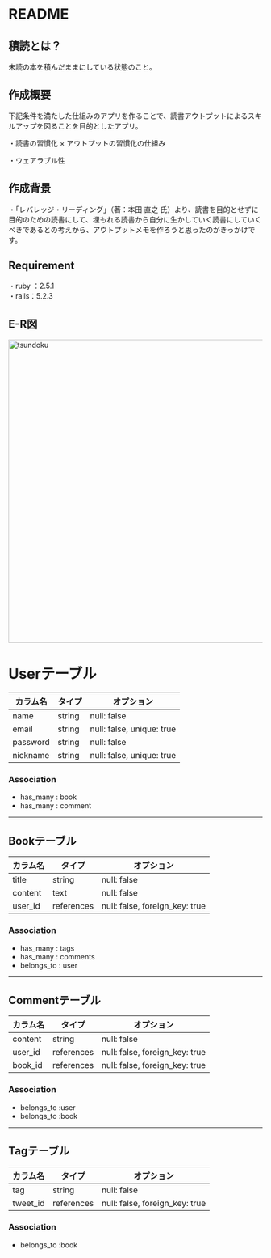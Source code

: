 # README

## 積読とは？
未読の本を積んだままにしている状態のこと。

## 作成概要
<p>下記条件を満たした仕組みのアプリを作ることで、読書アウトプットによるスキルアップを図ることを目的としたアプリ。</p>
<p>・読書の習慣化 × アウトプットの習慣化の仕組み</p>
<p>・ウェアラブル性</p>

## 作成背景
・「レバレッジ・リーディング」（著：本田 直之 氏）より、読書を目的とせずに目的のための読書にして、埋もれる読書から自分に生かしていく読書にしていくべきであるとの考えから、アウトプットメモを作ろうと思ったのがきっかけです。

## Requirement
・ruby ：2.5.1<br>
・rails：5.2.3<br>

## E-R図
<img width="600" alt="tsundoku" src="https://gyazo.com/bc7d2dd3e44a8d3af582a30c1dcdedad.png">

# Userテーブル
|カラム名|タイプ|オプション|
|--|--|--|
| name      | string | null: false |
| email     | string | null: false, unique: true |
| password  | string | null: false |
| nickname  | string | null: false, unique: true |

### Association
- has_many : book
- has_many : comment

---
## Bookテーブル
|カラム名|タイプ|オプション|
|--|--|--|
| title   | string | null: false |
| content | text   | null: false |
| user_id | references | null: false, foreign_key: true |

### Association
- has_many   : tags
- has_many   : comments
- belongs_to : user

---
## Commentテーブル
|カラム名|タイプ|オプション|
|--|--|--|
| content  | string | null: false |
| user_id  | references | null: false, foreign_key: true |
| book_id  | references | null: false, foreign_key: true |

### Association
- belongs_to :user
- belongs_to :book

---
## Tagテーブル
|カラム名|タイプ|オプション|
|--|--|--|
| tag      | string | null: false |
| tweet_id | references | null: false, foreign_key: true |

### Association
- belongs_to :book
